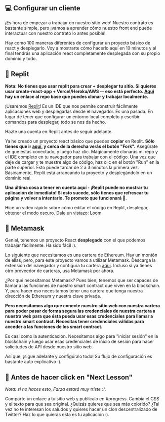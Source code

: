 💻 Configurar un cliente
------------------

¡Es hora de empezar a trabajar en nuestro sitio web! Nuestro contrato es bastante simple, pero ¡vamos a aprender cómo nuestro front end puede interactuar con nuestro contrato lo antes posible!

Hay como 100 maneras diferentes de configurar un proyecto básico de react y desplegarlo. Voy a mostrarte cómo hacerlo aquí en 10 minutos y al final tendrás una aplicación react completamente desplegada con su propio dominio y todo.

🤯 Replit
---------

**Nota: No tienes que usar replit para crear + desplegar tu sitio. Si quieres usar create-react-app + Vercel/Heroku/AWS -- eso está perfecto. [Aquí](https://github.com/buildspace/waveportal-starter-project) hay un enlace al repo base que puedes clonar y trabajar localmente.**

¡Usaremos [Replit](https://replit.com/~)! Es un IDE que nos permite construir fácilmente aplicaciones web y desplegarlas desde el navegador. Es una pasada. En lugar de tener que configurar un entorno local completo y escribir comandos para desplegar, todo se nos da hecho.

Hazte una cuenta en Replit antes de seguir adelante.

Ya he creado un proyecto react básico que puedes **copiar** en Replit. **Sólo tienes que ir [aquí](https://replit.com/@adilanchian/waveportal-starter-project), y cerca de la derecha verás el botón "Fork".** Asegúrate de que estás conectado, y luego haz clic. Mágicamente clonarás mi repo y el IDE completo en tu navegador para trabajar con el código. Una vez que deje de cargar y te muestre algo de código, haz clic en el botón "Run" en la parte superior. Esto puede tardar de 2 a 3 minutos la primera vez. Básicamente, Replit está arrancando tu proyecto y desplegándolo en un dominio real.

**Una última cosa a tener en cuenta aquí - ¡Replit puede no mostrar tu aplicación de inmediato! Si esto sucede, sólo tienes que refrescar tu página y volver a intentarlo. Te prometo que funcionará 🤘.**

Hice un video rápido sobre cómo editar el código en Replit, desplegar, obtener el modo oscuro. Dale un vistazo: 
[Loom](https://www.loom.com/share/babd8d81b83b4af2a196d6ea656e379a)

🦊 Metamask
-----------

Genial, tenemos un proyecto React **desplegado** con el que podemos trabajar fácilmente. Ha sido fácil :).

Lo siguiente que necesitamos es una cartera de Ethereum. Hay un montón de ellas, pero, para este proyecto vamos a utilizar Metamask. Descarga la extensión del navegador y configura tu cartera [aquí](https://metamask.io/download.html). Incluso si ya tienes otro proveedor de carteras, usa Metamask por ahora.

¿Por qué necesitamos Metamask? Pues bien, tenemos que ser capaces de llamar a las funciones de nuestro smart contract que viven en la blockchain. Y, para hacer eso necesitamos tener una cartera que tenga nuestra dirección de Ethereum y nuestra clave privada.

**Pero necesitamos algo que conecte nuestro sitio web con nuestra cartera para poder pasar de forma segura las credenciales de nuestra cartera a nuestra web para que ésta pueda usar esas credenciales para llamar a nuestro smart contract. Necesitas tener credenciales válidas para acceder a las funciones de los smart contract.**

Es casi como la autenticación. Necesitamos algo para "iniciar sesión" en la blockchain y luego usar esas credenciales de inicio de sesión para hacer solicitudes de API desde nuestro sitio web.

Así que, ¡sigue adelante y configúralo todo! Su flujo de configuración es bastante auto explicativo :).

🚨 Antes de hacer click en "Next Lesson"
-------------------------------------------

*Nota: si no haces esto, Farza estará muy triste :(.*

Comparte un enlace a tu sitio web y publícalo en #progress. Cambia el CSS y el texto para que sea original. ¿Quizás quieres que sea más colorido? ¿Tal vez no te interesan los saludos y quieres hacer un clon descentralizado de Twitter? Haz lo que quieras esta es tu aplicación :).
